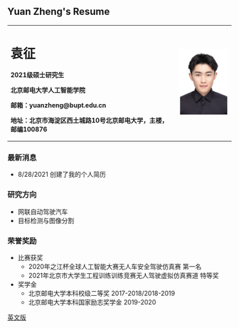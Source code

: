 ## Yuan Zheng's Resume

<table border="0">
  <tr>
    <td width="75%">
      <h1>袁征</h1>
      <p><b>2021级硕士研究生</b></p>
      <p><b>北京邮电大学人工智能学院</b></p>
      <p><b>邮箱：yuanzheng@bupt.edu.cn</b></p>
      <p><b>地址：北京市海淀区西土城路10号北京邮电大学，主楼，邮编100876</b></p>
    </td>
    <td width="25%">
      <img src="/zhengjianzhao-1cun.jpg" width="100%">     
    </td>
  </tr>
</table>


### 最新消息
* 8/28/2021 创建了我的个人简历

### 研究方向
* 网联自动驾驶汽车
* 目标检测与图像分割

### 荣誉奖励
- 比赛获奖
  - 2020年之江杯全球人工智能大赛无人车安全驾驶仿真赛 第一名
  - 2021年北京市大学生工程训练训练竞赛无人驾驶虚拟仿真赛道 特等奖
- 奖学金
  - 北京邮电大学本科校级二等奖 2017-2018/2018-2019
  - 北京邮电大学本科国家励志奖学金 2019-2020

<a href="/index-en.html">英文版</a>
